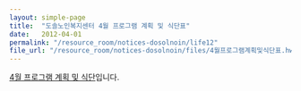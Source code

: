 ```yaml
---
layout: simple-page
title:  "도솔노인복지센터 4월 프로그램 계획 및 식단표"
date:   2012-04-01
permalink: "/resource_room/notices-dosolnoin/life12"
file_url: "/resource_room/notices-dosolnoin/files/4월프로그램계획및식단표.hwp"
---
```


[4월 프로그램 계획 및 식단](/resource_room/notices-dosolnoin/files/4월프로그램계획및식단표.hwp)입니다.
